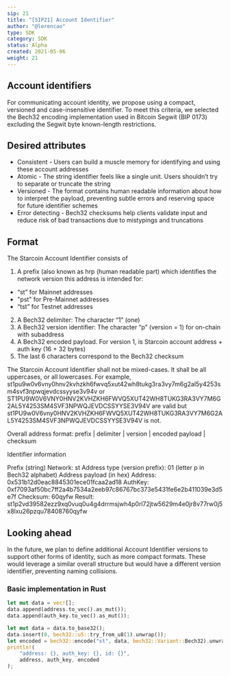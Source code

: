 ```yaml
---
sip: 21
title: "[SIP21] Account Identifier"
author: "@lerencao"
type: SDK
category: SDK
status: Alpha
created: 2021-05-06
weight: 21
---
```


## Account identifiers

For communicating account identity, we propose using a compact, versioned and case-insensitive identifier. To meet this criteria, we selected the Bech32 encoding implementation used in Bitcoin Segwit (BIP 0173) excluding the Segwit byte known-length restrictions.

## Desired attributes
- Consistent - Users can build a muscle memory for identifying and using these account addresses
- Atomic - The string identifier feels like a single unit. Users shouldn’t try to separate or truncate the string
- Versioned - The format contains human readable information about how to interpret the payload, preventing subtle errors and reserving space for future identifier schemes
- Error detecting - Bech32 checksums help clients validate input and reduce risk of bad transactions due to mistypings and truncations

## Format

The Starcoin Account Identifier consists of

1. A prefix (also known as hrp (human readable part) which identifies the network version this address is intended for:

- “st” for Mainnet addresses
- "pst" for Pre-Mainnet addresses
- “tst” for Testnet addresses

2. A Bech32 delimiter: The character “1” (one)
3. A Bech32 version identifier: The character “p” (version = 1) for on-chain with subaddress
4. A Bech32 encoded payload. For version 1, is Starcoin account address + auth key (16 + 32 bytes)
5. The last 6 characters correspond to the Bech32 checksum

The Starcoin Account Identifier shall not be mixed-cases. It shall be all uppercases, or all lowercases. For example, st1pu9w0v6vny0hnv2kvhzkh6fwvq5xut42wh8tukg3ra3vy7m6g2al5y4253sm4svf3npwqjevdcssyyse3v94v or ST1PU9W0V6VNY0HNV2KVHZKH6FWVQ5XUT42WH8TUKG3RA3VY7M6G2AL5Y4253SM4SVF3NPWQJEVDCSSYYSE3V94V are valid but st1PU9w0V6vny0HNV2KVHZKH6FWVQ5XUT42WH8TUKG3RA3VY7M6G2AL5Y4253SM4SVF3NPWQJEVDCSSYYSE3V94V is not.

Overall address format: prefix | delimiter | version | encoded payload | checksum

Identifier information

Prefix (string)
Network: st
Address type (version prefix): 01 (letter p in Bech32 alphabet)
Address payload (in hex)
Address: 0x531b12d0eac8845301ece01fcaa2ad18
AuthKey: 0xf7093af50bc7ff2a4b7534a2eeb97c86767bc373e5431fe6e2b411039e3d5e7f
Checksum: 60qyfw
Result: st1p2vd39582ezz9xq0vuq0u4g4drrmsjwh4p0rl72jtw5629m4e0jr8v77rw0j5x8lxu26pzqu78408760qyfw


## Looking ahead

In the future, we plan to define additional Account Identifier versions to support other forms of identity, such as more compact formats. These would leverage a similar overall structure but would have a different version identifier, preventing naming collisions.


### Basic implementation in Rust

``` rust
let mut data = vec![];
data.append(address.to_vec().as_mut());
data.append(auth_key.to_vec().as_mut());

let mut data = data.to_base32();
data.insert(0, bech32::u5::try_from_u8(1).unwrap());
let encoded = bech32::encode("st", data, bech32::Variant::Bech32).unwrap();
println!(
    "address: {}, auth_key: {}, id: {}",
    address, auth_key, encoded
);
```